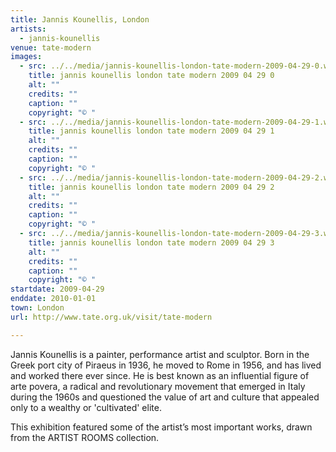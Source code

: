 ```yaml
---
title: Jannis Kounellis, London
artists:
  - jannis-kounellis
venue: tate-modern
images:
  - src: ../../media/jannis-kounellis-london-tate-modern-2009-04-29-0.webp
    title: jannis kounellis london tate modern 2009 04 29 0
    alt: ""
    credits: ""
    caption: ""
    copyright: "© "
  - src: ../../media/jannis-kounellis-london-tate-modern-2009-04-29-1.webp
    title: jannis kounellis london tate modern 2009 04 29 1
    alt: ""
    credits: ""
    caption: ""
    copyright: "© "
  - src: ../../media/jannis-kounellis-london-tate-modern-2009-04-29-2.webp
    title: jannis kounellis london tate modern 2009 04 29 2
    alt: ""
    credits: ""
    caption: ""
    copyright: "© "
  - src: ../../media/jannis-kounellis-london-tate-modern-2009-04-29-3.webp
    title: jannis kounellis london tate modern 2009 04 29 3
    alt: ""
    credits: ""
    caption: ""
    copyright: "© "
startdate: 2009-04-29
enddate: 2010-01-01
town: London
url: http://www.tate.org.uk/visit/tate-modern

---
```


Jannis Kounellis is a painter, performance artist and sculptor. Born in the Greek port city of Piraeus in 1936, he moved to Rome in 1956, and has lived and worked there ever since. He is best known as an influential figure of arte povera, a radical and revolutionary movement that emerged in Italy during the 1960s and questioned the value of art and culture that appealed only to a wealthy or 'cultivated' elite.

This exhibition featured some of the artist’s most important works, drawn from the ARTIST ROOMS collection.